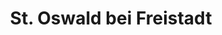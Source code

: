 ---
title: St. Oswald bei Freistadt
url: /st-oswald-bei-freistadt/
latitude: 48.5
longitude: 14.59
---